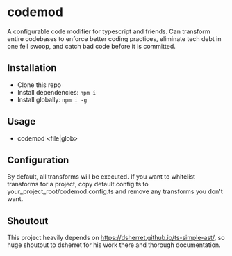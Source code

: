 # codemod

A configurable code modifier for typescript and friends. Can transform entire codebases to enforce better coding practices, eliminate tech debt in one fell swoop, and catch bad code before it is committed.  

## Installation
- Clone this repo
- Install dependencies: `npm i`
- Install globally: `npm i -g`

## Usage
- codemod <file|glob>

## Configuration

By default, all transforms will be executed. If you want to whitelist transforms for a project, copy default.config.ts to your_project_root/codemod.config.ts and remove any transforms you don't want.

## Shoutout

This project heavily depends on https://dsherret.github.io/ts-simple-ast/, so huge shoutout to dsherret for his work there and thorough documentation.
